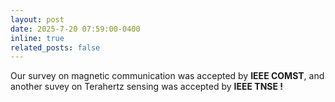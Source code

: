 ```yaml
---
layout: post
date: 2025-7-20 07:59:00-0400
inline: true
related_posts: false
---
```


Our survey on magnetic communication was accepted by <strong>IEEE COMST</strong>, and another suvey on Terahertz sensing was accepted by <strong>IEEE TNSE !</strong>